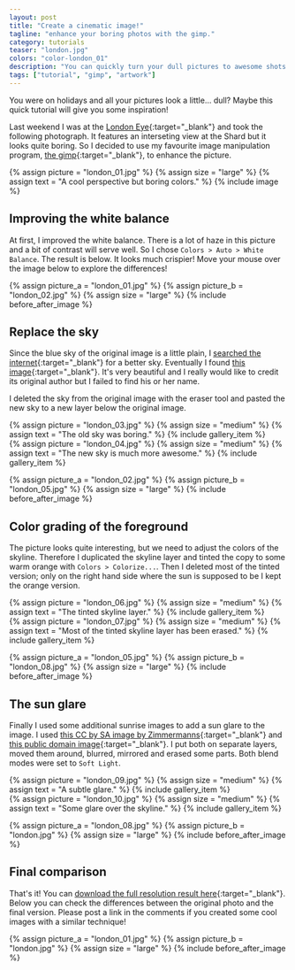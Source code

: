 ```yaml
---
layout: post
title: "Create a cinematic image!"
tagline: "enhance your boring photos with the gimp."
category: tutorials
teaser: "london.jpg"
colors: "color-london_01"
description: "You can quickly turn your dull pictures to awesome shots like this."
tags: ["tutorial", "gimp", "artwork"]
---
```


You were on holidays and all your pictures look a little... dull? Maybe this quick tutorial will give you some inspiration!

<!--more-->

Last weekend I was at the [London Eye](https://www.londoneye.com/){:target="_blank"} and took the following photograph. It features an interseting view at the Shard but it looks quite boring. So I decided to use my favourite image manipulation program, [the gimp](http://www.gimp.org/){:target="_blank"}, to enhance the picture.

{% assign picture = "london_01.jpg" %}
{% assign size = "large" %}
{% assign text = "A cool perspective but boring colors." %}
{% include image %}


## Improving the white balance

At first, I improved the white balance. There is a lot of haze in this picture and a bit of contrast will serve well. So I chose `Colors > Auto > White Balance`. The result is below. It looks much crispier! Move your mouse over the image below to explore the differences!

{% assign picture_a = "london_01.jpg" %}
{% assign picture_b = "london_02.jpg" %}
{% assign size = "large" %}
{% include before_after_image %}

## Replace the sky

Since the blue sky of the original image is a little plain, I [searched the internet](https://www.google.com/search?q=sunrise+sky&source=lnms&tbm=isch&sa=X#q=sunrise+sky&tbm=isch&tbs=sur:fc){:target="_blank"} for a better sky. Eventually I found [this image](http://i.imgur.com/947A6za.jpg){:target="_blank"}. It's very beautiful and I really would like to credit its original author but I failed to find his or her name.

I deleted the sky from the original image with the eraser tool and pasted the new sky to a new layer below the original image.

<p>
    <div class="row magnific-gallery">
        <div class="col-xs-6">
            {% assign picture = "london_03.jpg" %}
            {% assign size = "medium" %}
            {% assign text = "The old sky was boring." %}
            {% include gallery_item %}
        </div>
        <div class="col-xs-6">
            {% assign picture = "london_04.jpg" %}
            {% assign size = "medium" %}
            {% assign text = "The new sky is much more awesome." %}
            {% include gallery_item %}
        </div>
    </div>
</p>

{% assign picture_a = "london_02.jpg" %}
{% assign picture_b = "london_05.jpg" %}
{% assign size = "large" %}
{% include before_after_image %}

## Color grading of the foreground

The picture looks quite interesting, but we need to adjust the colors of the skyline. Therefore I duplicated the skyline layer and tinted the copy to some warm orange with `Colors > Colorize...`. Then I deleted most of the tinted version; only on the right hand side where the sun is supposed to be I kept the orange version.

<p>
    <div class="row magnific-gallery">
        <div class="col-xs-6">
            {% assign picture = "london_06.jpg" %}
            {% assign size = "medium" %}
            {% assign text = "The tinted skyline layer." %}
            {% include gallery_item %}
        </div>
        <div class="col-xs-6">
            {% assign picture = "london_07.jpg" %}
            {% assign size = "medium" %}
            {% assign text = "Most of the tinted skyline layer has been erased." %}
            {% include gallery_item %}
        </div>
    </div>
</p>

{% assign picture_a = "london_05.jpg" %}
{% assign picture_b = "london_08.jpg" %}
{% assign size = "large" %}
{% include before_after_image %}

## The sun glare

Finally I used some additional sunrise images to add a sun glare to the image. I used [this CC by SA image by Zimmermanns](https://commons.wikimedia.org/wiki/File:Sunrise_above_Oberwiesenthal.JPG){:target="_blank"} and [this public domain image](http://www.public-domain-image.com/free-images/nature-landscapes/sunrise/beautiful-sunrise-over-volcanoes-in-guatemala/attachment/beautiful-sunrise-over-volcanoes-in-guatemala){:target="_blank"}. I put both on separate layers, moved them around, blurred, mirrored and erased some parts. Both blend modes were set to `Soft Light`.

<p>
    <div class="row magnific-gallery">
        <div class="col-xs-6">
            {% assign picture = "london_09.jpg" %}
            {% assign size = "medium" %}
            {% assign text = "A subtle glare." %}
            {% include gallery_item %}
        </div>
        <div class="col-xs-6">
            {% assign picture = "london_10.jpg" %}
            {% assign size = "medium" %}
            {% assign text = "Some glare over the skyline." %}
            {% include gallery_item %}
        </div>
    </div>
</p>

{% assign picture_a = "london_08.jpg" %}
{% assign picture_b = "london.jpg" %}
{% assign size = "large" %}
{% include before_after_image %}

## Final comparison

That's it! You can [download the full resolution result here](/assets/pictures/london.jpg){:target="_blank"}. Below you can check the differences between the original photo and the final version. Please post a link in the comments if you created some cool images with a similar technique!

{% assign picture_a = "london_01.jpg" %}
{% assign picture_b = "london.jpg" %}
{% assign size = "large" %}
{% include before_after_image %}
